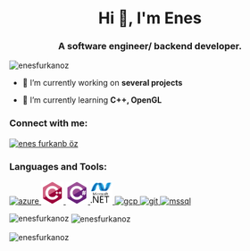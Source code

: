 <h1 align="center">Hi 👋, I'm Enes</h1>
<h3 align="center">A software engineer/ backend developer.</h3>

<p align="left"> <img src="https://komarev.com/ghpvc/?username=enesfurkanoz&label=Profile%20views&color=0e75b6&style=flat" alt="enesfurkanoz" /> </p>

- 🔭 I’m currently working on **several projects**

- 🌱 I’m currently learning **C++, OpenGL**

<h3 align="left">Connect with me:</h3>
<p align="left">
<a href="https://linkedin.com/in/enes furkanb öz" target="blank"><img align="center" src="https://raw.githubusercontent.com/rahuldkjain/github-profile-readme-generator/master/src/images/icons/Social/linked-in-alt.svg" alt="enes furkanb öz" height="30" width="40" /></a>
</p>

<h3 align="left">Languages and Tools:</h3>
<p align="left"> <a href="https://azure.microsoft.com/en-in/" target="_blank"> <img src="https://www.vectorlogo.zone/logos/microsoft_azure/microsoft_azure-icon.svg" alt="azure" width="40" height="40"/> </a> <a href="https://www.w3schools.com/cpp/" target="_blank"> <img src="https://raw.githubusercontent.com/devicons/devicon/master/icons/cplusplus/cplusplus-original.svg" alt="cplusplus" width="40" height="40"/> </a> <a href="https://www.w3schools.com/cs/" target="_blank"> <img src="https://raw.githubusercontent.com/devicons/devicon/master/icons/csharp/csharp-original.svg" alt="csharp" width="40" height="40"/> </a> <a href="https://dotnet.microsoft.com/" target="_blank"> <img src="https://raw.githubusercontent.com/devicons/devicon/master/icons/dot-net/dot-net-original-wordmark.svg" alt="dotnet" width="40" height="40"/> </a> <a href="https://cloud.google.com" target="_blank"> <img src="https://www.vectorlogo.zone/logos/google_cloud/google_cloud-icon.svg" alt="gcp" width="40" height="40"/> </a> <a href="https://git-scm.com/" target="_blank"> <img src="https://www.vectorlogo.zone/logos/git-scm/git-scm-icon.svg" alt="git" width="40" height="40"/> </a> <a href="https://www.microsoft.com/en-us/sql-server" target="_blank"> <img src="https://www.svgrepo.com/show/303229/microsoft-sql-server-logo.svg" alt="mssql" width="40" height="40"/> </a> </p>

<p><img align="left" src="https://github-readme-stats.vercel.app/api/top-langs?username=enesfurkanoz&show_icons=true&locale=en&layout=compact" alt="enesfurkanoz" /></p>

<p>&nbsp;<img align="center" src="https://github-readme-stats.vercel.app/api?username=enesfurkanoz&show_icons=true&locale=en" alt="enesfurkanoz" /></p>

<p><img align="center" src="https://github-readme-streak-stats.herokuapp.com/?user=enesfurkanoz&" alt="enesfurkanoz" /></p>
